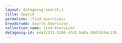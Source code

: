 ```yaml
---
layout: datagovsg-search-1
title: Search
permalink: /find-eservices/
breadcrumb: Search eServices
collection_name: find-eservices
datagovsg-id: e4a7c271-5206-47d2-ba0a-16d7d19ec15b
---
```


<script src="https://cdnjs.cloudflare.com/ajax/libs/dompurify/1.0.11/purify.min.js" integrity="sha384-ELH09WGRUcBpRT6iHTekFB2YBCT9kFMsKG4Y9LUAevHjihu8Otri8Sm01QgXOTht" crossorigin="anonymous"></script>
<script src="{{- "/assets/js/pagination-util.js" | relative_url -}}" crossorigin="anonymous"></script>
<script src="{{- "/assets/js/search.js" | relative_url -}}" crossorigin="anonymous"></script>
<script src="{{- "/assets/js/datagovsg-search.js" | relative_url -}}" crossorigin="anonymous"></script>
